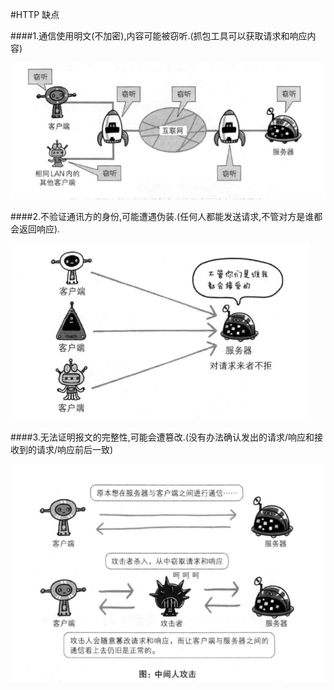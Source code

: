#HTTP 缺点

####1.通信使用明文(不加密),内容可能被窃听.(抓包工具可以获取请求和响应内容)

![](/assets/http-shortcoming1.png)

####2.不验证通讯方的身份,可能遭遇伪装.(任何人都能发送请求,不管对方是谁都会返回响应).

![](/assets/http-shortcoming2.png)

####3.无法证明报文的完整性,可能会遭篡改.(没有办法确认发出的请求/响应和接收到的请求/响应前后一致)

![](/assets/http-shortcoming3.png)